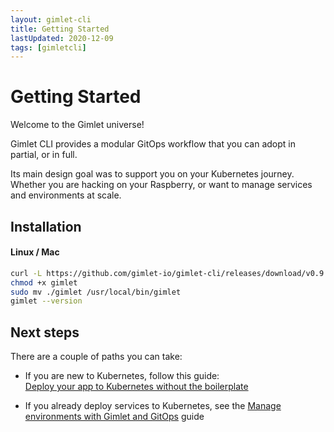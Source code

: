 ```yaml
---
layout: gimlet-cli
title: Getting Started
lastUpdated: 2020-12-09
tags: [gimletcli]
---
```


# Getting Started

Welcome to the Gimlet universe!

Gimlet CLI provides a modular GitOps workflow that you can adopt in partial, or in full.

Its main design goal was to support you on your Kubernetes journey.
Whether you are hacking on your Raspberry, or want to manage services and environments at scale.

## Installation

#### Linux / Mac

```bash
curl -L https://github.com/gimlet-io/gimlet-cli/releases/download/v0.9.6/gimlet-$(uname)-$(uname -m) -o gimlet
chmod +x gimlet
sudo mv ./gimlet /usr/local/bin/gimlet
gimlet --version
```

## Next steps

There are a couple of paths you can take:

- If you are new to Kubernetes, follow this guide: <br />
  [Deploy your app to Kubernetes without the boilerplate](/gimlet-cli/deploy-your-app-to-kubernetes-without-the-boilerplate)

- If you already deploy services to Kubernetes, see the
  [Manage environments with Gimlet and GitOps](/gimlet-cli/manage-environments-with-gimlet-and-gitops) guide